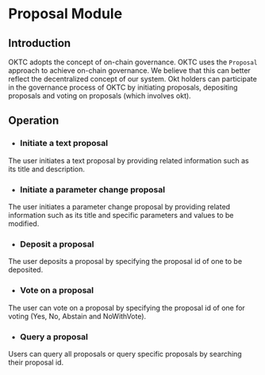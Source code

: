 # Proposal Module
## Introduction

OKTC adopts the concept of on-chain governance.
OKTC uses the `Proposal` approach to achieve on-chain governance. We believe that this can better reflect the decentralized concept of our system. Okt holders can participate in the governance process of OKTC by initiating proposals, depositing proposals and voting on proposals (which involves okt).

## Operation

- ### Initiate a text proposal
The user initiates a text proposal by providing related information such as its title and description.

- ### Initiate a parameter change proposal
The user initiates a parameter change proposal by providing related information such as its title and specific parameters and values to be modified.

- ### Deposit a proposal
The user deposits a proposal by specifying the proposal id of one to be deposited.

- ### Vote on a proposal
The user can vote on a proposal by specifying the proposal id of one for voting (Yes, No, Abstain and NoWithVote).

- ### Query a proposal
Users can query all proposals or query specific proposals by searching their proposal id. 

